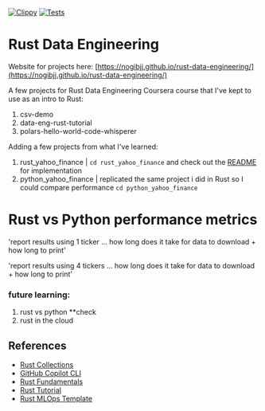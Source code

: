 [![Clippy](https://github.com/nogibjj/rust-data-engineering/actions/workflows/lint.yml/badge.svg)](https://github.com/nogibjj/rust-data-engineering/actions/workflows/lint.yml)
[![Tests](https://github.com/nogibjj/rust-data-engineering/actions/workflows/tests.yml/badge.svg)](https://github.com/nogibjj/rust-data-engineering/actions/workflows/tests.yml)


# Rust Data Engineering

Website for projects here: [https://nogibjj.github.io/rust-data-engineering/](https://nogibjj.github.io/rust-data-engineering/)

A few projects for Rust Data Engineering Coursera course that I've kept to use as an intro to Rust:
1) csv-demo
2) data-eng-rust-tutorial
3) polars-hello-world-code-whisperer

Adding a few projects from what I've learned:
1) rust_yahoo_finance | `cd rust_yahoo_finance` and check out the [README](https://github.com/nogibjj/rust_mini_project8_JCB/blob/main/rust_yahoo_finance/README.md) for implementation
2) python_yahoo_finance | replicated the same project i did in Rust so I could compare performance `cd python_yahoo_finance`

# Rust vs Python performance metrics
'report results using 1 ticker ... how long does it take for data to download + how long to print'

'report results using 4 tickers ... how long does it take for data to download + how long to print'

### future learning:
1) rust vs python **check
2) rust in the cloud



## References

* [Rust Collections](https://doc.rust-lang.org/std/collections/index.html)
* [GitHub Copilot CLI](https://www.npmjs.com/package/@githubnext/github-copilot-cli)
* [Rust Fundamentals](https://github.com/alfredodeza/rust-fundamentals)
* [Rust Tutorial](https://nogibjj.github.io/rust-tutorial/)
* [Rust MLOps Template](https://github.com/nogibjj/mlops-template)
